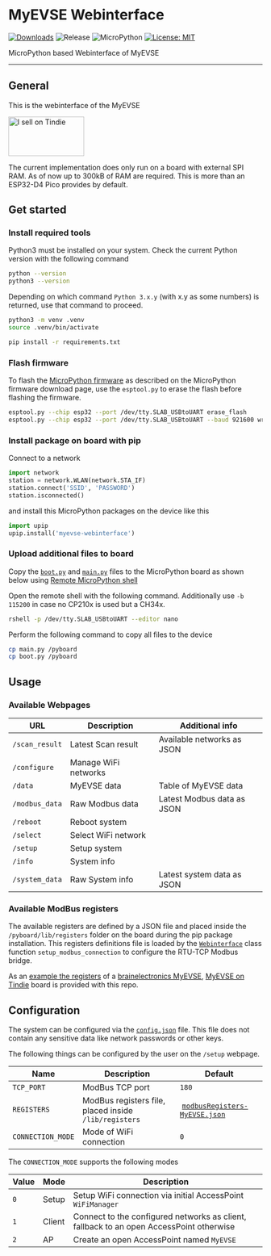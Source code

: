 # MyEVSE Webinterface

[![Downloads](https://pepy.tech/badge/myevse-webinterface)](https://pepy.tech/project/myevse-webinterface)
![Release](https://img.shields.io/github/v/release/brainelectronics/myevse-webinterface?include_prereleases&color=success)
![MicroPython](https://img.shields.io/badge/micropython-Ok-green.svg)
[![License: MIT](https://img.shields.io/badge/License-MIT-yellow.svg)](https://opensource.org/licenses/MIT)

MicroPython based Webinterface of MyEVSE

---------------

## General

This is the webinterface of the MyEVSE

<a href="https://www.tindie.com/stores/brainelectronics/?ref=offsite_badges&utm_source=sellers_brainelectronics&utm_medium=badges&utm_campaign=badge_medium"><img src="https://d2ss6ovg47m0r5.cloudfront.net/badges/tindie-mediums.png" alt="I sell on Tindie" width="150" height="78"></a>

The current implementation does only run on a board with external SPI RAM. As
of now up to 300kB of RAM are required. This is more than an ESP32-D4 Pico
provides by default.

## Get started

### Install required tools

Python3 must be installed on your system. Check the current Python version
with the following command

```bash
python --version
python3 --version
```

Depending on which command `Python 3.x.y` (with x.y as some numbers) is
returned, use that command to proceed.

```bash
python3 -m venv .venv
source .venv/bin/activate

pip install -r requirements.txt
```

### Flash firmware

To flash the [MicroPython firmware][ref-upy-firmware-download] as described on
the MicroPython firmware download page, use the `esptool.py` to erase the
flash before flashing the firmware.

```bash
esptool.py --chip esp32 --port /dev/tty.SLAB_USBtoUART erase_flash
esptool.py --chip esp32 --port /dev/tty.SLAB_USBtoUART --baud 921600 write_flash -z 0x1000 esp32spiram-20220117-v1.18.bin
```

### Install package on board with pip

Connect to a network

```python
import network
station = network.WLAN(network.STA_IF)
station.connect('SSID', 'PASSWORD')
station.isconnected()
```

and install this MicroPython packages on the device like this

```python
import upip
upip.install('myevse-webinterface')
```

### Upload additional files to board

Copy the [`boot.py`](boot.py) and [`main.py`](main.py) files to the
MicroPython board as shown below using
[Remote MicroPython shell][ref-remote-upy-shell]

Open the remote shell with the following command. Additionally use `-b 115200`
in case no CP210x is used but a CH34x.

```bash
rshell -p /dev/tty.SLAB_USBtoUART --editor nano
```

Perform the following command to copy all files to the device

```bash
cp main.py /pyboard
cp boot.py /pyboard
```

## Usage

### Available Webpages

| URL            | Description          | Additional info |
|----------------|----------------------|-----------------|
| `/scan_result` | Latest Scan result   | Available networks as JSON |
| `/configure`   | Manage WiFi networks |                            |
| `/data`        | MyEVSE data          | Table of MyEVSE data       |
| `/modbus_data` | Raw Modbus data      | Latest Modbus data as JSON |
| `/reboot`      | Reboot system        | 							 |
| `/select`      | Select WiFi network  | 							 |
| `/setup`       | Setup system         | 							 |
| `/info `       | System info          | 							 |
| `/system_data` | Raw System info      | Latest system data as JSON |

### Available ModBus registers

The available registers are defined by a JSON file and placed inside the
`/pyboard/lib/registers` folder on the board during the pip package
installation. This registers definitions file is loaded by the
[`Webinterface`](myevse_webinterface/webinterface.py) class function
`setup_modbus_connection` to configure the RTU-TCP Modbus bridge.

As an [example the registers](registers/modbusRegisters-MyEVSE.json) of a
[brainelectronics MyEVSE][ref-myevse-be], [MyEVSE on Tindie][ref-myevse-tindie]
board is provided with this repo.

## Configuration

The system can be configured via the [`config.json`](config.json) file. This
file does not contain any sensitive data like network passwords or other keys.

The following things can be configured by the user on the `/setup` webpage.

| Name              | Description     | Default |
|-------------------|-----------------|---------|
| `TCP_PORT`        | ModBus TCP port | `180`   |
| `REGISTERS`       | ModBus registers file, placed inside `/lib/registers` | [`modbusRegisters-MyEVSE.json`](modbusRegisters-MyEVSE.json) |
| `CONNECTION_MODE` | Mode of WiFi connection | `0` |

The `CONNECTION_MODE` supports the following modes

| Value | Mode   | Description |
|-------|--------|-------------|
| `0`   | Setup  | Setup WiFi connection via initial AccessPoint `WiFiManager` |
| `1`   | Client | Connect to the configured networks as client, fallback to an open AccessPoint otherwise |
| `2`   | AP     | Create an open AccessPoint named `MyEVSE` |

<!-- Links -->
[ref-upy-firmware-download]: https://micropython.org/download/
[ref-remote-upy-shell]: https://github.com/dhylands/rshell
[ref-myevse-be]: https://brainelectronics.de/
[ref-myevse-tindie]: https://www.tindie.com/stores/brainelectronics/
